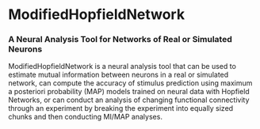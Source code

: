 # ModifiedHopfieldNetwork 
### A Neural Analysis Tool for Networks of Real or Simulated Neurons
ModifiedHopfieldNetwork is a neural analysis tool that can be used to estimate mutual information between neurons in a real or simulated network, can compute the accuracy of stimulus prediction using maximum a posteriori probability (MAP) models trained on neural data with Hopfield Networks, or can conduct an analysis of changing functional connectivity through an experiment  by breaking the experiment into equally sized chunks and then conducting MI/MAP analyses. 

